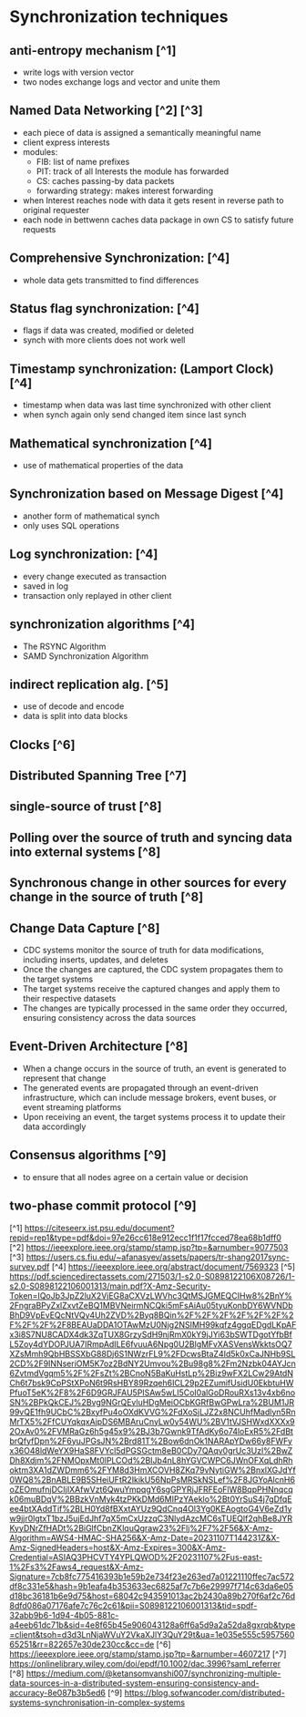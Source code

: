 # Synchronization techniques

## anti-entropy mechanism [^1]
- write logs with version vector
- two nodes exchange logs and vector and unite them

## Named Data Networking [^2] [^3]
- each piece of data is assigned a semantically meaningful name
- client express interests
- modules:
  - FIB: list of name prefixes
  - PIT: track of all Interests the module has forwarded
  - CS: caches passing-by data packets
  - forwarding strategy: makes interest forwarding
- when Interest reaches node with data it gets resent in reverse path to original requester
- each node in bettwenn caches data package in own CS to satisfy future requests

## Comprehensive Synchronization: [^4]
- whole data gets transmitted to find differences

## Status flag synchronization: [^4]
- flags if data was created, modified or deleted
- synch with more clients does not work well

## Timestamp synchronization: (Lamport Clock) [^4]
- timestamp when data was last time synchronized with other client
- when synch again only send changed item since last synch

## Mathematical synchronization [^4] 
- use of mathematical properties of the data

## Synchronization based on Message Digest [^4]
- another form of mathematical synch
- only uses SQL operations

## Log synchronization: [^4]
- every change executed as transaction
- saved in log
- transaction only replayed in other client

## synchronization algorithms [^4]
- The RSYNC Algorithm
- SAMD Synchronization Algorithm

## indirect replication alg. [^5]
- use of decode and encode
- data is split into data blocks

## Clocks [^6]

## Distributed Spanning Tree [^7]

## single-source of trust [^8]

## Polling over the source of truth and syncing data into external systems [^8]

## Synchronous change in other sources for every change in the source of truth [^8]

## Change Data Capture [^8]
- CDC systems monitor the source of truth for data modifications, including inserts, updates, and deletes
- Once the changes are captured, the CDC system propagates them to the target systems
- The target systems receive the captured changes and apply them to their respective datasets
- The changes are typically processed in the same order they occurred, ensuring consistency across the data sources

## Event-Driven Architecture [^8]
- When a change occurs in the source of truth, an event is generated to represent that change
- The generated events are propagated through an event-driven infrastructure, which can include message brokers, event buses, or event streaming platforms
- Upon receiving an event, the target systems process it to update their data accordingly

## Consensus algorithms [^9]
- to ensure that all nodes agree on a certain value or decision

## two-phase commit protocol [^9]


[^1] https://citeseerx.ist.psu.edu/document?repid=rep1&type=pdf&doi=97e26cc618e912ecc1f1f17fcced78ea68b1dff0
[^2] https://ieeexplore.ieee.org/stamp/stamp.jsp?tp=&arnumber=9077503
[^3] https://users.cs.fiu.edu/~afanasyev/assets/papers/tr-shang2017sync-survey.pdf
[^4] https://ieeexplore.ieee.org/abstract/document/7569323
[^5] https://pdf.sciencedirectassets.com/271503/1-s2.0-S0898122106X08726/1-s2.0-S0898122106001313/main.pdf?X-Amz-Security-Token=IQoJb3JpZ2luX2VjEG8aCXVzLWVhc3QtMSJGMEQCIHw8%2BnY%2FngraBPyZxlZxvtZeBQ1MBVNeirmNCQki5mFsAiAu05tyuKonbDY6WVNDbBhD9VpEvEQcNtVQy4Uh2ZVD%2Byq8BQin%2F%2F%2F%2F%2F%2F%2F%2F%2F%2F8BEAUaDDA1OTAwMzU0Njg2NSIMH99kqfz4ggqEDgdLKpAFx3i8S7NU8CADX4dk3ZqTUX8GrzySdH9njRmX0kY9jJYi63bSWTDgotYfbBfL5Zoy4dYDOPJUA7IRmpAdILE6fvuuA6Npg0U2BlgMFvXASVensWkktsOQ7XZsMmh9QbHBSSXbG88Dj6S1NWzrFL9%2FDcwsBtaZ4Id5k0xCaJNHb9SL2CD%2F9INNseriOM5K7oz2BdNY2Umvou%2Bu98g8%2Fm2Nzbk04AYJcn6ZvtmdVgqm5%2F%2FsZt%2BCnoN5BaKuHstLp%2Biz9wFX2LCw29AtdNCh6t7bsk9CpPStXPoN6t9RsHBY89Rzqeh6ICL29p2EZumifUsidU0EkbtuHWPfuoT5eK%2F8%2F6D9GRJFAU5PISAw5wLI5CoI0alGoDRouRXs13v4xb6noSN%2BPkQkCEJ%2Bvg9NGrQEvluHDgMeiOCbKGRfBwGPwLra%2BUM1JR99vQE1fh9UCbC%2BxyfPu4oOXdKVVG%2FdXoSjLJZ2x8NCUhfMadlyn5RnMrTX5%2FfCUYqkqxAjpDS6MBAruCnyLw0y54WU%2BV1tVJSHWxdXXXx92OxAv0%2FVMRaGz6h5g45x9%2BJ3b7Gwnk9TfAdKy6o74loExR5%2FdBtbrQfyfDpn%2F6yuJPGsJN%2Brd81T%2Bow6dnOk1NARApYDw66y8FWFyx36O48ldWeYX9HaS8FVYcl5dPGSGctm8eB0CDy7QAqv0grUc3Uzl%2BwZDh8Xdjm%2FNMOpxMt0lPLCOd%2BIJb4nL8hYGVCWPC6JWnOFXqLdhRhoktm3XA1dZWDmm6%2FYM8d3HmXCOVH8ZKq79vNytiGW%2BnxlXGJdYf0WQ8%2BnABLE9B5SHeiUFtR2IkikU56NpPsMRSkNSLef%2F8JGYoAlcnH6oZEOmufnjDCIjIXAfwVzt6QwuYmpqgY6sgGPYRjJFRFEoFlW8BqpPHNnqcqk06muBDqV%2BBzkVnMyk4tzPKkDMd6MIPzYAeklo%2Bt0YrSuS4j7gDfqEee4btXAddTif%2BLH0Yd8fBXxtAYUz9QdCnq4Ol3Yg0KEAogtoG4V6eZd1yw9jjr0lgtxT1bzJ5ujEdJhf7qX5mCxUzzqC3NlydAzcMC6sTUEQlf2qhBe8JYRKyyDNrZfHADt%2BiGlfCbnZKlquQgraw23%2Flj%2F7%2F56&X-Amz-Algorithm=AWS4-HMAC-SHA256&X-Amz-Date=20231107T144231Z&X-Amz-SignedHeaders=host&X-Amz-Expires=300&X-Amz-Credential=ASIAQ3PHCVTY4YPLQWOD%2F20231107%2Fus-east-1%2Fs3%2Faws4_request&X-Amz-Signature=7cb8fc775416393b1e59b2e734f23e263ed7a01221110ffec7ac572df8c331e5&hash=9b1eafa4b353633ec6825af7c7b6e29997f714c63da6e05d18bc36181b6e9d75&host=68042c943591013ac2b2430a89b270f6af2c76d8dfd086a07176afe7c76c2c61&pii=S0898122106001313&tid=spdf-32abb9b6-1d94-4b05-881c-a4eeb61dc71b&sid=4e8f65b45e906043128a6ff6a5d9a2a52da8gxrqb&type=client&tsoh=d3d3LnNjaWVuY2VkaXJlY3QuY29t&ua=1e035e555c595756065251&rr=822657e30de230cc&cc=de
[^6] https://ieeexplore.ieee.org/stamp/stamp.jsp?tp=&arnumber=4607217
[^7] https://onlinelibrary.wiley.com/doi/epdf/10.1002/dac.3996?saml_referrer
[^8] https://medium.com/@ketansomvanshi007/synchronizing-multiple-data-sources-in-a-distributed-system-ensuring-consistency-and-accuracy-8e087b3b5ed6
[^9] https://blog.sofwancoder.com/distributed-systems-synchronisation-in-complex-systems